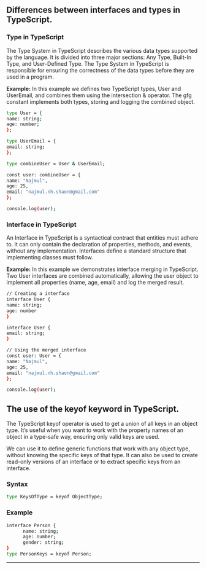 
## Differences between interfaces and types in TypeScript.

### Type in TypeScript

The Type System in TypeScript describes the various data types supported by the language. It is divided into three major sections: Any Type, Built-In Type, and User-Defined Type. The Type System in TypeScript is responsible for ensuring the correctness of the data types before they are used in a program.

**Example:** In this example we defines two TypeScript types, User and UserEmail, and combines them using the intersection & operator. The gfg constant implements both types, storing and logging the combined object.

  ```bash
type User = {
  name: string;
  age: number;
};

type UserEmail = {
  email: string;
};

type combineUser = User & UserEmail;

const user: combineUser = {
  name: "Najmul",
  age: 25,
  email: "najmul.nh.shaon@gmail.com"
};

console.log(user);
  ```

### Interface in TypeScript
An Interface in TypeScript is a syntactical contract that entities must adhere to. It can only contain the declaration of properties, methods, and events, without any implementation. Interfaces define a standard structure that implementing classes must follow.

**Example:** In this example we demonstrates interface merging in TypeScript. Two User interfaces are combined automatically, allowing the user object to implement all properties (name, age, email) and log the merged result.

  ```bash
  // Creating a interface
interface User {
  name: string;
  age: number
}

interface User {
  email: string;
}

// Using the merged interface
const user: User = {
  name: "Najmul",
  age: 25,
  email: "najmul.nh.shaon@gmail.com"
};

console.log(user);
  ```


## The use of the keyof keyword in TypeScript.
The TypeScript keyof operator is used to get a union of all keys in an object type. It’s useful when you want to work with the property names of an object in a type-safe way, ensuring only valid keys are used.

We can use it to define generic functions that work with any object type, without knowing the specific keys of that type. It can also be used to create read-only versions of an interface or to extract specific keys from an interface.


### Syntax

``` bash
type KeysOfType = keyof ObjectType;
```

### Example

``` bash
interface Person {
      name: string;
      age: number;
      gender: string;
}
type PersonKeys = keyof Person;
```
---

